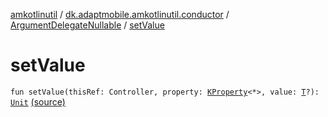 [amkotlinutil](../../index.md) / [dk.adaptmobile.amkotlinutil.conductor](../index.md) / [ArgumentDelegateNullable](index.md) / [setValue](./set-value.md)

# setValue

`fun setValue(thisRef: Controller, property: `[`KProperty`](https://kotlinlang.org/api/latest/jvm/stdlib/kotlin.reflect/-k-property/index.html)`<*>, value: `[`T`](index.md#T)`?): `[`Unit`](https://kotlinlang.org/api/latest/jvm/stdlib/kotlin/-unit/index.html) [(source)](https://github.com/adaptmobile-organization/amkotlinutil/tree/master/amkotlinutil/src/main/java/dk/adaptmobile/amkotlinutil/conductor/ArgumentDelegateNullable.kt#L29)